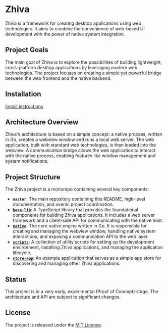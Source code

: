 # Zhiva

Zhiva is a framework for creating desktop applications using web technologies. It aims to combine the convenience of web-based UI development with the power of native system integration.

## Project Goals

The main goal of Zhiva is to explore the possibilities of building lightweight, cross-platform desktop applications by leveraging modern web technologies. The project focuses on creating a simple yet powerful bridge between the web frontend and the native backend.

## Installation

[Install instructions](./INSTALL.md)

## Architecture Overview

Zhiva's architecture is based on a simple concept: a native process, written in Go, creates a webview window and runs a local web server. The web application, built with standard web technologies, is then loaded into the webview. A communication bridge allows the web application to interact with the native process, enabling features like window management and system notifications.

## Project Structure

The Zhiva project is a monorepo containing several key components:

-   **`master`**: The main repository containing this README, high-level documentation, and overall project coordination.
-   **[`base-lib`](https://github.com/wxn0brP/Zhiva-base-lib)**: A TypeScript library that provides the foundational components for building Zhiva applications. It includes a web server framework and a client-side API for communicating with the native host.
-   **[`native`](https://github.com/wxn0brP/Zhiva-native)**: The core native engine written in Go. It is responsible for creating and managing the webview window, handling native system interactions, and exposing a communication API to the web layer.
-   **[`scripts`](https://github.com/wxn0brP/Zhiva-scripts)**: A collection of utility scripts for setting up the development environment, installing Zhiva applications, and managing the application lifecycle.
-   **[`store-app`](https://github.com/wxn0brP/Zhiva-store-app)**: An example application that serves as a simple app store for discovering and managing other Zhiva applications.

## Status

This project is in a very early, experimental (Proof of Concept) stage. The architecture and API are subject to significant changes.

## License

The project is released under the [MIT License](./LICENSE).